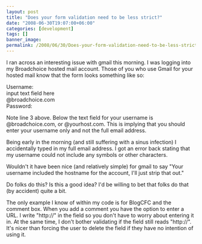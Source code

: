 ```yaml
---
layout: post
title: "Does your form validation need to be less strict?"
date: "2008-06-30T19:07:00+06:00"
categories: [development]
tags: []
banner_image: 
permalink: /2008/06/30/Does-your-form-validation-need-to-be-less-strict
---
```


I ran across an interesting issue with gmail this morning. I was logging into my Broadchoice hosted mail account. Those of you who use Gmail for your hosted mail know that the form looks something like so:

Username:<br />
input text field here<br />
@broadchoice.com<br />
Password:

Note line 3 above. Below the text field for your username is @broadchoice.com, or @yourhost.com. This is implying that you should enter your username only and not the full email address.

Being early in the morning (and still suffering with a sinus infection) I accidentally typed in my full email address. I got an error back stating that my username could not include any symbols or other characters.

Wouldn't it have been nice (and relatively simple) for gmail to say "Your username included the hostname for the account, I'll just strip that out." 

Do folks do this? Is this a good idea? I'd be willing to bet that folks do that (by accident) quite a bit.

The only example I know of within my code is for BlogCFC and the comment box. When you add a comment you have the option to enter a URL. I write "http://" in the field so you don't have to worry about entering it in. At the same time, I don't bother validating if the field still reads "http://". It's nicer than forcing the user to delete the field if they have no intention of using it.